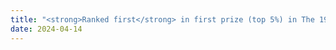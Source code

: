 ```yaml
---
title: "<strong>Ranked first</strong> in first prize (top 5%) in The 19-the National University Students Intelligent Car Race (SJTU Division)!"
date: 2024-04-14
---
```

